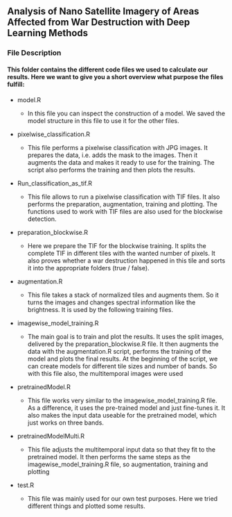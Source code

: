## Analysis of Nano Satellite Imagery of Areas Affected from War Destruction with Deep Learning Methods 
### File Description

#### This folder contains the different code files we used to calculate our results. Here we want to give you a short overview what purpose the files fulfill:


- model.R
  - In this file you can inspect the construction of a model. We saved the model structure in this file to use it for the other files.

- pixelwise_classification.R
  - This file performs a pixelwise classification with JPG images. It prepares the data, i.e. adds the mask to the images. Then it augments the data and makes it ready to use for the training. 
The script also performs the training and then plots the results.


- Run_classification_as_tif.R
   - This file allows to run a pixelwise classification with TIF files. It also performs the preparation, augmentation, training and plotting. The functions used to work with TIF files 
are also used for the blockwise detection.
 
- preparation_blockwise.R
   - Here we prepare the TIF for the blockwise training. It splits the complete TIF in different tiles with the wanted number of pixels. 
It also proves whether a war destruction happened in this tile and sorts it into the appropriate folders (true / false).


- augmentation.R
   - This file takes a stack of normalized tiles and augments them. So it turns the images and changes spectral information like the brightness. It is used by the following training files. 


- imagewise_model_training.R
  - The main goal is to train and plot the results. It uses the split images, delivered by the preparation_blockwise.R file. It then augments the data with the augmentation.R script,  performs the training of the model and plots the final results. At the beginning of the script, we can create models for different tile sizes and number of bands. So with this file 
also, the multitemporal images were used

- pretrainedModel.R
   - This file works very similar to the imagewise_model_training.R file. As a difference, it uses the pre-trained model and just fine-tunes it. It also makes the input data useable
 for the pretrained model, which just works on three bands.

- pretrainedModelMulti.R
  - This file adjusts the multitemporal input data so that they fit to the pretrained model. It then performs the same steps as the imagewise_model_training.R file, so augmentation, training and plotting

- test.R
    - This file was mainly used for our own test purposes. Here we tried different things and plotted some results.
